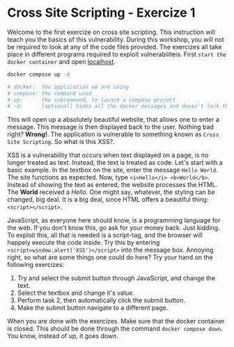# Cross Site Scripting - Exercize 1

Welcome to the first exercize on cross site scripting.
This instruction will teach you the basics of this vulnerability.
During this workshop, you will not be required to look at any of the code files provided.
The exercizes all take place in different programs required to exploit vulnerabiliteis.
First `start the docker container` and open [localhost](http://localhost:80/).

```bash
docker compose up -d

# docker:  the application we are using
# compose: the command used
# up:      the subcommand, to launch a compose project
# -d:      [optional] hides all the docker messages and doesn't lock the terminal
```

This will open up a absolutely beautiful website, that allows one to enter a message.
This message is then displayed back to the user. Nothing bad right?
**Wrong!**. The application is vulnerable to something known as `Cross Site Scripting`.
So what is this XSS?.

XSS is a vulnerability that occurs when text displayed on a page, is no longer treated as text.
Instead, the text is treated as code. Let's start with a basic example.
In the textbox on the site, enter the message `Hello World`. The site functions as expected.
Now, type `<i>Hello</i> <b>World</b>`. Instead of showing the text as entered, the website processes the HTML.
The **World** received a _Hello_. One might say, whatever, the styling can be changed, big deal.
It is a big deal, since HTML offers a beautiful thing: `<script></script>`.

JavaScript, as everyone here should know, is a programming language for the web.
If you don't know this, go ask for your money back. Just kidding.
To exploit this, all that is needed is a script-tag, and the browser will happely execute the code inside.
Try this by entering `<script>window.alert('XSS')</script>` into the message box.
Annoying right, so what are some things one could do here?
Try your hand on the following exercizes:

1. Try and select the submit button through JavaScript, and change the text.
2. Select the textbox and change it's value.
3. Perform task 2, then automatically click the submit button.
4. Make the submit button navigate to a different page.

When you are done with the exercizes. Make sure that the docker container is closed.
This should be done through the command `docker compose down`.
You know, instead of up, it goes down.
